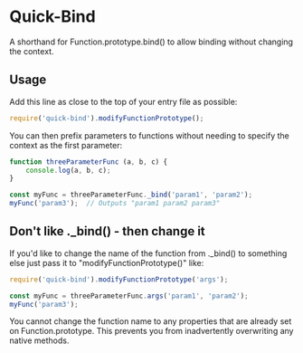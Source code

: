 # Quick-Bind
A shorthand for Function.prototype.bind() to allow binding without changing the context.

## Usage
Add this line as close to the top of your entry file as possible:

```javascript
require('quick-bind').modifyFunctionPrototype();
```

You can then prefix parameters to functions without needing to specify the context as the first parameter:

```javascript
function threeParameterFunc (a, b, c) {
	console.log(a, b, c);
}

const myFunc = threeParameterFunc._bind('param1', 'param2');
myFunc('param3');  // Outputs "param1 param2 param3"
```

## Don't like ._bind() - then change it
If you'd like to change the name of the function from ._bind() to something else just pass it to "modifyFunctionPrototype()" like:

```javascript
require('quick-bind').modifyFunctionPrototype('args');

const myFunc = threeParameterFunc.args('param1', 'param2');
myFunc('param3');
```
You cannot change the function name to any properties that are already set on Function.prototype. This prevents you from inadvertently overwriting any native methods.
